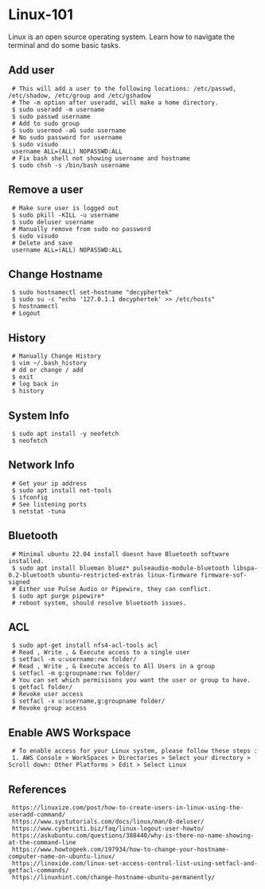 Linux-101
=====

Linux is an open source operating system. Learn how to navigate the terminal and do some basic tasks. 

Add user
--------

     # This will add a user to the following locations: /etc/passwd, /etc/shadow, /etc/group and /etc/gshadow
     # The -m option after useradd, will make a home directory.
     $ sudo useradd -m username
     $ sudo passwd username
     # Add to sudo group
     $ sudo usermod -aG sudo username
     # No sudo password for username
     $ sudo visudo
     username ALL=(ALL) NOPASSWD:ALL
     # Fix bash shell not showing username and hostname
     $ sudo chsh -s /bin/bash username

Remove a user
-------------

     # Make sure user is logged out
     $ sudo pkill -KILL -u username
     $ sudo deluser username
     # Manually remove from sudo no password
     $ sudo visudo
     # Delete and save
     username ALL=(ALL) NOPASSWD:ALL

Change Hostname
----------------

     $ sudo hostnamectl set-hostname "decyphertek"
     $ sudo su -c "echo '127.0.1.1 decyphertek' >> /etc/hosts"
     $ hostnamectl
     # Logout 

History
-------

     # Manually Change History
     $ vim ~/.bash_history
     # dd or change / add 
     $ exit
     # log back in
     $ history

System Info
-----------

     $ sudo apt install -y neofetch
     $ neofetch

Network Info
-------------

     # Get your ip address
     $ sudo apt install net-tools
     $ ifconfig
     # See listening ports 
     $ netstat -tuna

Bluetooth
---------

     # Minimal ubuntu 22.04 install doesnt have Bluetooth software installed. 
     $ sudo apt install blueman bluez* pulseaudio-module-bluetooth libspa-0.2-bluetooth ubuntu-restricted-extras linux-firmware firmware-sof-signed
     # Either use Pulse Audio or Pipewire, they can conflict. 
     $ sudo apt purge pipewire*
     # reboot system, should resolve bluetooth issues. 

ACL
----

     $ sudo apt-get install nfs4-acl-tools acl
     # Read , Write , & Execute access to a single user
     $ setfacl -m u:username:rwx folder/
     # Read , Write , & Execute access to All Users in a group
     $ setfacl -m g:groupname:rwx folder/
     # You can set which permisisons you want the user or group to have.
     $ getfacl folder/
     # Revoke user access
     $ setfacl -x u:username,g:groupname folder/
     # Revoke group access
  

Enable AWS Workspace
--------------------

     # To enable access for your Linux system, please follow these steps :
     1. AWS Console > WorkSpaces > Directories > Select your directory > Scroll down: Other Platforms > Edit > Select Linux
   
References
----------

     https://linuxize.com/post/how-to-create-users-in-linux-using-the-useradd-command/
     https://www.systutorials.com/docs/linux/man/8-deluser/
     https://www.cyberciti.biz/faq/linux-logout-user-howto/
     https://askubuntu.com/questions/388440/why-is-there-no-name-showing-at-the-command-line
     https://www.howtogeek.com/197934/how-to-change-your-hostname-computer-name-on-ubuntu-linux/
     https://linoxide.com/linux-set-access-control-list-using-setfacl-and-getfacl-commands/
     https://linuxhint.com/change-hostname-ubuntu-permanently/


